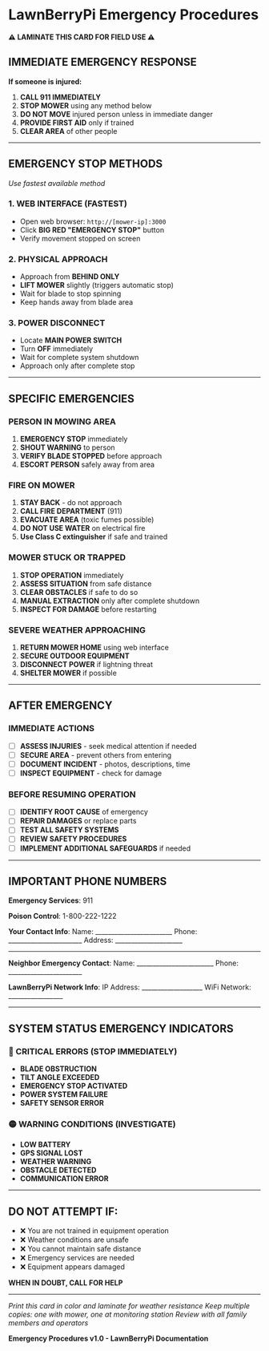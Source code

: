 # LawnBerryPi Emergency Procedures

**⚠️ LAMINATE THIS CARD FOR FIELD USE ⚠️**

## IMMEDIATE EMERGENCY RESPONSE

**If someone is injured:**
1. **CALL 911 IMMEDIATELY**
2. **STOP MOWER** using any method below
3. **DO NOT MOVE** injured person unless in immediate danger
4. **PROVIDE FIRST AID** only if trained
5. **CLEAR AREA** of other people

---

## EMERGENCY STOP METHODS
*Use fastest available method*

### 1. WEB INTERFACE (FASTEST)
- Open web browser: `http://[mower-ip]:3000`
- Click **BIG RED "EMERGENCY STOP"** button
- Verify movement stopped on screen

### 2. PHYSICAL APPROACH
- Approach from **BEHIND ONLY**
- **LIFT MOWER** slightly (triggers automatic stop)
- Wait for blade to stop spinning
- Keep hands away from blade area

### 3. POWER DISCONNECT
- Locate **MAIN POWER SWITCH**
- Turn **OFF** immediately
- Wait for complete system shutdown
- Approach only after complete stop

---

## SPECIFIC EMERGENCIES

### PERSON IN MOWING AREA
1. **EMERGENCY STOP** immediately
2. **SHOUT WARNING** to person
3. **VERIFY BLADE STOPPED** before approach
4. **ESCORT PERSON** safely away from area

### FIRE ON MOWER
1. **STAY BACK** - do not approach
2. **CALL FIRE DEPARTMENT** (911)
3. **EVACUATE AREA** (toxic fumes possible)
4. **DO NOT USE WATER** on electrical fire
5. **Use Class C extinguisher** if safe and trained

### MOWER STUCK OR TRAPPED
1. **STOP OPERATION** immediately
2. **ASSESS SITUATION** from safe distance
3. **CLEAR OBSTACLES** if safe to do so
4. **MANUAL EXTRACTION** only after complete shutdown
5. **INSPECT FOR DAMAGE** before restarting

### SEVERE WEATHER APPROACHING
1. **RETURN MOWER HOME** using web interface
2. **SECURE OUTDOOR EQUIPMENT**
3. **DISCONNECT POWER** if lightning threat
4. **SHELTER MOWER** if possible

---

## AFTER EMERGENCY

### IMMEDIATE ACTIONS
- [ ] **ASSESS INJURIES** - seek medical attention if needed
- [ ] **SECURE AREA** - prevent others from entering
- [ ] **DOCUMENT INCIDENT** - photos, descriptions, time
- [ ] **INSPECT EQUIPMENT** - check for damage

### BEFORE RESUMING OPERATION
- [ ] **IDENTIFY ROOT CAUSE** of emergency
- [ ] **REPAIR DAMAGES** or replace parts
- [ ] **TEST ALL SAFETY SYSTEMS**
- [ ] **REVIEW SAFETY PROCEDURES**
- [ ] **IMPLEMENT ADDITIONAL SAFEGUARDS** if needed

---

## IMPORTANT PHONE NUMBERS

**Emergency Services**: 911

**Poison Control**: 1-800-222-1222

**Your Contact Info**:
Name: ________________________
Phone: _______________________
Address: _____________________
____________________________

**Neighbor Emergency Contact**:
Name: ________________________
Phone: _______________________

**LawnBerryPi Network Info**:
IP Address: ___________________
WiFi Network: _________________

---

## SYSTEM STATUS EMERGENCY INDICATORS

### 🔴 CRITICAL ERRORS (STOP IMMEDIATELY)
- **BLADE OBSTRUCTION**
- **TILT ANGLE EXCEEDED**
- **EMERGENCY STOP ACTIVATED**
- **POWER SYSTEM FAILURE**
- **SAFETY SENSOR ERROR**

### 🟡 WARNING CONDITIONS (INVESTIGATE)
- **LOW BATTERY**
- **GPS SIGNAL LOST**
- **WEATHER WARNING**
- **OBSTACLE DETECTED**
- **COMMUNICATION ERROR**

---

## DO NOT ATTEMPT IF:
- ❌ You are not trained in equipment operation
- ❌ Weather conditions are unsafe
- ❌ You cannot maintain safe distance
- ❌ Emergency services are needed
- ❌ Equipment appears damaged

**WHEN IN DOUBT, CALL FOR HELP**

---

*Print this card in color and laminate for weather resistance*
*Keep multiple copies: one with mower, one at monitoring station*
*Review with all family members and operators*

**Emergency Procedures v1.0 - LawnBerryPi Documentation**
